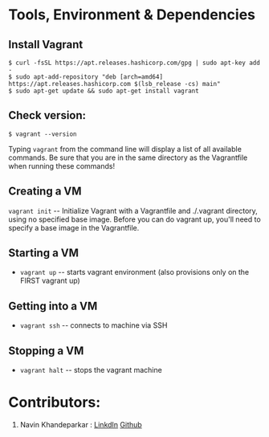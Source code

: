 # Tools, Environment & Dependencies

## Install Vagrant

```
$ curl -fsSL https://apt.releases.hashicorp.com/gpg | sudo apt-key add -
$ sudo apt-add-repository "deb [arch=amd64] https://apt.releases.hashicorp.com $(lsb_release -cs) main"
$ sudo apt-get update && sudo apt-get install vagrant
```

## Check version:

```
$ vagrant --version
```

Typing `vagrant` from the command line will display a list of all available commands.
Be sure that you are in the same directory as the Vagrantfile when running these commands!

## Creating a VM

`vagrant init` -- Initialize Vagrant with a Vagrantfile and ./.vagrant directory, using no specified base image. Before you can do vagrant up, you'll need to specify a base image in the Vagrantfile.

## Starting a VM

- `vagrant up` -- starts vagrant environment (also provisions only on the FIRST vagrant up)

## Getting into a VM

- `vagrant ssh` -- connects to machine via SSH

## Stopping a VM

- `vagrant halt` -- stops the vagrant machine

# Contributors:

1. Navin Khandeparkar : [LinkdIn](www.linkedin.com/in/navinkhandeparkar) [Github](https://github.com/Navinkhandeparkar)
